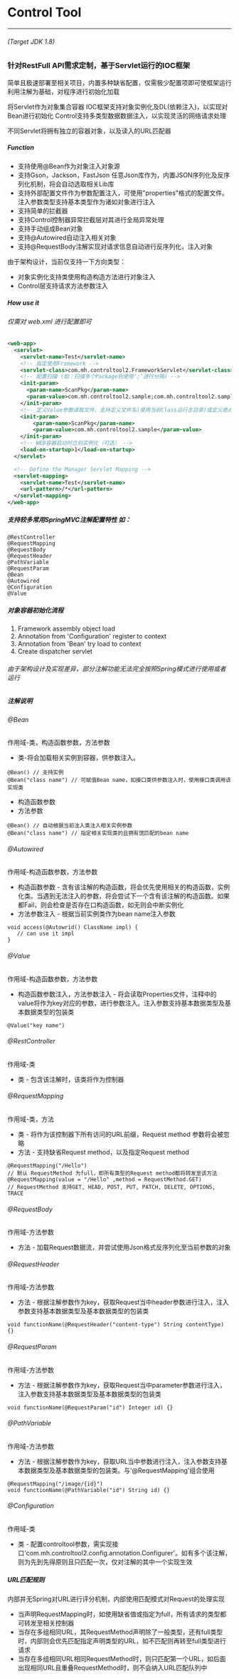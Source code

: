 # Control Tool
--------------
###### (Target JDK 1.8)
### 针对RestFull API需求定制，基于Servlet运行的IOC框架
简单且极速部署至相关项目，内置多种缺省配置，仅需极少配置项即可使框架运行
利用注解为基础，对程序进行初始化加载

将Servlet作为对象集合容器
IOC框架支持对象实例化及DL(依赖注入)，以实现对Bean进行初始化
Control支持多类型数据数据注入，以实现灵活的网络请求处理

不同Servlet将拥有独立的容器对象，以及读入的URL匹配器
##### Function
* 支持使用@Bean作为对象注入对象源
* 支持Gson，Jackson，FastJson 任意Json库作为，内置JSON序列化及反序列化机制，将会自动选取相关Lib库
* 支持外部配置文件作为参数配置注入，可使用"properties"格式的配置文件。注入参数类型支持基本类型作为诸如对象进行注入
* 支持简单的拦截器
* 支持Control控制器异常拦截层对其进行全局异常处理
* 支持手动组成Bean对象
* 支持@Autowired自动注入相关对象
* 支持@RequestBody注解实现对请求信息自动进行反序列化，注入对象


由于架构设计，当前仅支持一下方向类型：
* 对象实例化支持类使用构造构造方法进行对象注入
* Control层支持请求方法参数注入

##### How use it
###### 仅需对 web.xml 进行配置即可
```xml
<web-app>
  <servlet>
    <servlet-name>Test</servlet-name>
    <!-- 指定使用Framework -->
    <servlet-class>com.mh.controltool2.FrameworkServlet</servlet-class>
    <!-- 配置扫描 (如：扫描多个Package则使用‘;’进行分隔) -->
    <init-param>
      <param-name>ScanPkg</param-name>
      <param-value>com.mh.controltool2.sample;com.mh.controltool2.sample2</param-value>
    </init-param>
    <!-- 定义Value参数读取文件，支持定义文件名(使用当前Class运行主目录)或定义绝对路径的文件 (缺省值：controltool.properties) -->
    <init-param>
        <param-name>ScanPkg</param-name>
        <param-value>com.mh.controltool2.sample</param-value>
    </init-param>
    <!-- WEB容器启动时立刻实例化（可选） -->
    <load-on-startup>1</load-on-startup>
  </servlet>

  <!-- Define the Manager Servlet Mapping -->
  <servlet-mapping>
    <servlet-name>Test</servlet-name>
    <url-pattern>/*</url-pattern>
  </servlet-mapping>
</web-app>
```


##### 支持较多常用SpringMVC注解配置特性 如：
```
@RestController
@RequestMapping
@RequestBody
@RequestHeader
@PathVariable
@RequestParam
@Bean
@Autowired
@Configuration
@Value
```
 
##### 对象容器初始化流程
1. Framework assembly object load
2. Annotation from 'Configuration' register to context
3. Annotation from 'Bean' try load to context
4. Create dispatcher servlet


###### 由于架构设计及实现差异，部分注解功能无法完全按照Spring模式进行使用或者运行
 
##### 注解说明

###### @Bean
作用域-类，构造函数参数，方法参数
* 类-将会加载相关实例到容器，供参数注入。
```
@Bean() // 支持实例
@Bean("class name") // 可赋值Bean name，如接口类供参数注入时，使用接口类调用该实现类
```
* 构造函数参数
* 方法参数
```
@Bean() // 自动根据当前注入类注入相关实例参数
@Bean("class name") // 指定相关实现类的且拥有馆匹配的bean name
```

###### @Autowired
作用域-构造函数参数，方法参数
* 构造函数参数 - 含有该注解的构造函数，将会优先使用相关的构造函数，实例化类。当遇到无法注入的参数，将会尝试下一个含有该注解的构造函数。如果都Fail，则会检查是否存在口构造函数，如无则会中断实例化
* 方法参数注入 - 根据当前实例类作为bean name注入参数
```
void access(@Autowrid() ClassName impl) {
   // can use it impl 
}
```

###### @Value
作用域-构造函数参数，方法参数
* 构造函数参数注入，方法参数注入 - 将会读取Properties文件，注释中的value将作为key对应的参数，进行参数注入。注入参数支持基本数据类型及基本数据类型的包装类
```
@Value("key name")
```

###### @RestController
作用域-类
* 类 - 包含该注解时，该类将作为控制器

###### @RequestMapping
作用域-类，方法
* 类 - 将作为该控制器下所有访问的URL前缀，Request method 参数将会被忽略
* 方法 - 支持缺省Request method，以及指定Request method
```
@RequestMapping("/Hello")
// 默认 RequestMethod 为full，即所有类型的Request method都将转发至该方法
@RequestMapping(value = "/Hello" ,method = RequestMethod.GET)
// RequestMethod 支持GET, HEAD, POST, PUT, PATCH, DELETE, OPTIONS, TRACE
```

###### @RequestBody
作用域-方法参数
* 方法 - 加载Request数据流，并尝试使用Json格式反序列化至当前参数的对象

###### @RequestHeader
作用域-方法参数
* 方法 - 根据注解参数作为key，获取Request当中header参数进行注入，注入参数支持基本数据类型及基本数据类型的包装类
```
void functionName(@RequestHeader("content-type") String contentType) {}
```

###### @RequestParam
作用域-方法参数
* 方法 - 根据注解参数作为key，获取Request当中parameter参数进行注入，注入参数支持基本数据类型及基本数据类型的包装类
```
void functionName(@RequestParam("id") Integer id) {}
```

###### @PathVariable
作用域-方法参数
* 方法 - 根据注解参数作为key，获取URL当中参数进行注入，注入参数支持基本数据类型及基本数据类型的包装类。与'@RequestMapping'组合使用
```
@RequestMapping("/image/{id}")
void functionName(@PathVariable("id") String id) {}
```

###### @Configuration
作用域-类
* 类 - 配置controltool参数，需实现接口'com.mh.controltool2.config.annotation.Configurer'。如有多个该注解，则为先到先得原则且只匹配一次，仅对注解的其中一个实现生效

  
##### URL匹配规则
内部并无Spring对URL进行评分机制，内部使用匹配模式对Request的处理实现
* 当声明RequestMapping时，如使用缺省值或指定为full，所有请求的类型都可转发至相关控制器
* 当存在多组相同URL，其RequestMethod声明除了一般类型，还有full类型时，内部则会优先匹配指定声明类型的URL，如不匹配则再转至full类型进行请求
* 当存在多组相同URL相同RequestMethod时，则只匹配第一个URL，如后面出现相同URL且重叠RequestMethod时，则不会纳入URL匹配队列中



 